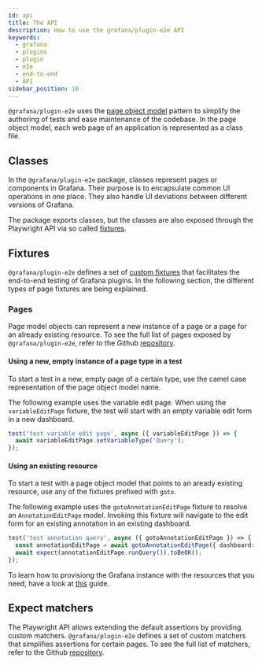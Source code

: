 ```yaml
---
id: api
title: The API
description: How to use the grafana/plugin-e2e API
keywords:
  - grafana
  - plugins
  - plugin
  - e2e
  - end-to-end
  - API
sidebar_position: 10
---
```


`@grafana/plugin-e2e` uses the [page object model](https://playwright.dev/docs/pom) pattern to simplify the authoring of tests and ease maintenance of the codebase. In the page object model, each web page of an application is represented as a class file.

## Classes

In the `@grafana/plugin-e2e` package, classes represent pages or components in Grafana. Their purpose is to encapsulate common UI operations in one place. They also handle UI deviations between different versions of Grafana.

The package exports classes, but the classes are also exposed through the Playwright API via so called [fixtures](https://playwright.dev/docs/test-fixtures).

## Fixtures

`@grafana/plugin-e2e` defines a set of [custom fixtures](https://github.com/grafana/plugin-tools/blob/main/packages/plugin-e2e/src/types.ts/#L21-L258) that facilitates the end-to-end testing of Grafana plugins. In the following section, the different types of page fixtures are being explained.

### Pages

Page model objects can represent a new instance of a page or a page for an already existing resource. To see the full list of pages exposed by `@grafana/plugin-e2e`, refer to the Github [repository](https://github.com/grafana/plugin-tools/tree/main/packages/plugin-e2e/src/models/pages).

#### Using a new, empty instance of a page type in a test

To start a test in a new, empty page of a certain type, use the camel case representation of the page object model name.

The following example uses the variable edit page. When using the `variableEditPage` fixture, the test will start with an empty variable edit form in a new dashboard.

```ts
test('test variable edit page', async ({ variableEditPage }) => {
  await variableEditPage.setVariableType('Query');
});
```

#### Using an existing resource

To start a test with a page object model that points to an aready existing resource, use any of the fixtures prefixed with `goto`.

The following example uses the `gotoAnnotationEditPage` fixture to resolve an `AnnotationEditPage` model. Invoking this fixture will navigate to the edit form for an existing annotation in an existing dashboard.

```ts
test('test annotation query', async ({ gotoAnnotationEditPage }) => {
  const annotationEditPage = await gotoAnnotationEditPage({ dashboard: { uid: 'trlxrdZVk' }, id: '1' });
  await expect(annotationEditPage.runQuery()).toBeOK();
});
```

To learn how to provisiong the Grafana instance with the resources that you need, have a look at [this](./setup-resources.md) guide.

## Expect matchers

The Playwright API allows extending the default assertions by providing custom matchers. `@grafana/plugin-e2e` defines a set of custom matchers that simplifies assertions for certain pages. To see the full list of matchers, refer to the Github [repository](https://github.com/grafana/plugin-tools/tree/main/packages/plugin-e2e/src/matchers).
